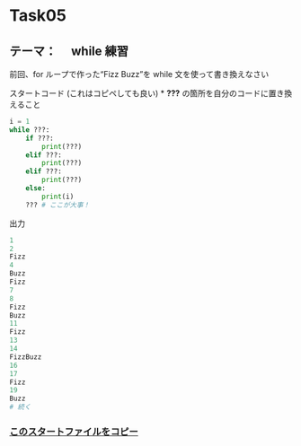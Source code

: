 # Task05

## テーマ：　 while 練習

前回、for ループで作った“Fizz Buzz”を while 文を使って書き換えなさい

スタートコード (これはコピペしても良い) \* **???** の箇所を自分のコードに置き換えること

```python
i = 1
while ???:
    if ???:
        print(???)
    elif ???:
        print(???)
    elif ???:
        print(???)
    else:
        print(i)
    ??? # ここが大事！

```

出力

```python
1
2
Fizz
4
Buzz
Fizz
7
8
Fizz
Buzz
11
Fizz
13
14
FizzBuzz
16
17
Fizz
19
Buzz
# 続く
```

### [このスタートファイルをコピー](https://github.com/Seigakuin/todays_task/blob/master/task_templates/task05.py)
